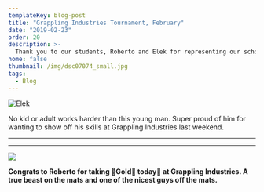```yaml
---
templateKey: blog-post
title: "Grappling Industries Tournament, February"
date: "2019-02-23"
order: 20
description: >-
  Thank you to our students, Roberto and Elek for representing our school at the Grappling Industries Tournament.
home: false
thumbnail: /img/dsc07074_small.jpg
tags:
  - Blog
---
```


![](/img/no-kids-or-adult-works-harder-than-this-young-man.-super-proud-of-him-for-wanting-to-show-off-his-skills-_grapplingindustries-last-weekend.-.jpg "Elek ")

No kid or adult works harder than this young man. Super proud of him for wanting to show off his skills at Grappling Industries last weekend.

---

---

![](/img/congrats-roberto.jpg)

**Congrats to Roberto for taking 🥇Gold🥇 today🥋 at Grappling Industries. A true beast on the mats and one of the nicest guys off the mats.**
